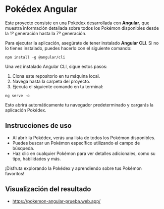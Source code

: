 # Pokédex Angular

Este proyecto consiste en una Pokédex desarrollada con **Angular**, que muestra información detallada sobre todos los Pokémon disponibles desde la 1º generación hasta la 7º generación.

Para ejecutar la aplicación, asegúrate de tener instalado **Angular CLI**. Si no lo tienes instalado, puedes hacerlo con el siguiente comando:

```npm install -g @angular/cli```


Una vez instalado Angular CLI, sigue estos pasos:

1. Clona este repositorio en tu máquina local.
2. Navega hasta la carpeta del proyecto.
3. Ejecuta el siguiente comando en tu terminal:

```ng serve -o```

Esto abrirá automáticamente tu navegador predeterminado y cargarás la aplicación Pokédex.

## Instrucciones de uso

- Al abrir la Pokédex, verás una lista de todos los Pokémon disponibles.
- Puedes buscar un Pokémon específico utilizando el campo de búsqueda.
- Haz clic en cualquier Pokémon para ver detalles adicionales, como su tipo, habilidades y más.

¡Disfruta explorando la Pokédex y aprendiendo sobre tus Pokémon favoritos!

## Visualización del resultado

- https://pokemon-angular-prueba.web.app/
